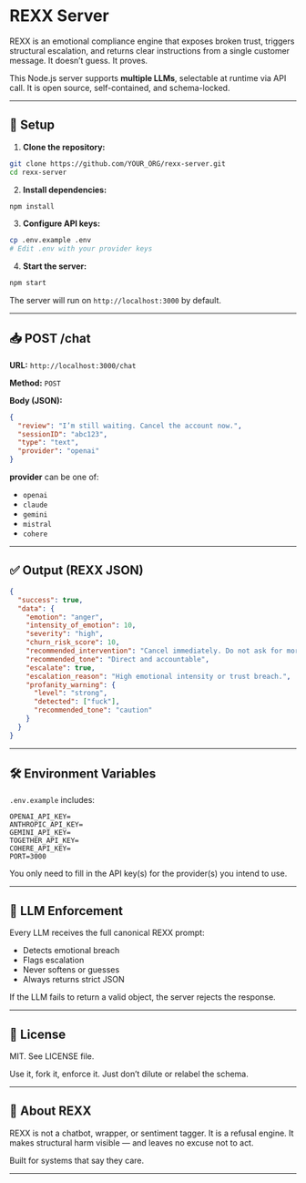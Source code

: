 # REXX Server

REXX is an emotional compliance engine that exposes broken trust, triggers structural escalation, and returns clear instructions from a single customer message. It doesn’t guess. It proves.

This Node.js server supports **multiple LLMs**, selectable at runtime via API call. It is open source, self-contained, and schema-locked.

---

## 🔧 Setup

1. **Clone the repository:**
```bash
git clone https://github.com/YOUR_ORG/rexx-server.git
cd rexx-server
```

2. **Install dependencies:**
```bash
npm install
```

3. **Configure API keys:**
```bash
cp .env.example .env
# Edit .env with your provider keys
```

4. **Start the server:**
```bash
npm start
```

The server will run on `http://localhost:3000` by default.

---

## 📥 POST /chat

**URL:** `http://localhost:3000/chat`

**Method:** `POST`

**Body (JSON):**
```json
{
  "review": "I’m still waiting. Cancel the account now.",
  "sessionID": "abc123",
  "type": "text",
  "provider": "openai"
}
```

**provider** can be one of:
- `openai`
- `claude`
- `gemini`
- `mistral`
- `cohere`

---

## ✅ Output (REXX JSON)

```json
{
  "success": true,
  "data": {
    "emotion": "anger",
    "intensity_of_emotion": 10,
    "severity": "high",
    "churn_risk_score": 10,
    "recommended_intervention": "Cancel immediately. Do not ask for more information.",
    "recommended_tone": "Direct and accountable",
    "escalate": true,
    "escalation_reason": "High emotional intensity or trust breach.",
    "profanity_warning": {
      "level": "strong",
      "detected": ["fuck"],
      "recommended_tone": "caution"
    }
  }
}
```

---

## 🛠 Environment Variables

`.env.example` includes:
```env
OPENAI_API_KEY=
ANTHROPIC_API_KEY=
GEMINI_API_KEY=
TOGETHER_API_KEY=
COHERE_API_KEY=
PORT=3000
```
You only need to fill in the API key(s) for the provider(s) you intend to use.

---

## 🧱 LLM Enforcement

Every LLM receives the full canonical REXX prompt:
- Detects emotional breach
- Flags escalation
- Never softens or guesses
- Always returns strict JSON

If the LLM fails to return a valid object, the server rejects the response.

---

## 📜 License

MIT. See LICENSE file.

Use it, fork it, enforce it. Just don’t dilute or relabel the schema.

---

## 🧠 About REXX

REXX is not a chatbot, wrapper, or sentiment tagger. It is a refusal engine.
It makes structural harm visible — and leaves no excuse not to act.

Built for systems that say they care.

---
